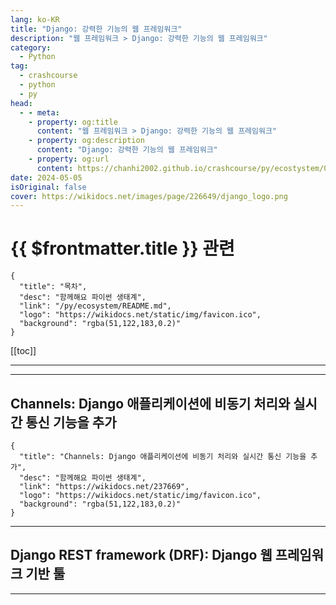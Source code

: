 ```yaml
---
lang: ko-KR
title: "Django: 강력한 기능의 웹 프레임워크"
description: "웹 프레임워크 > Django: 강력한 기능의 웹 프레임워크"
category:
  - Python
tag: 
  - crashcourse
  - python
  - py
head:
  - - meta:
    - property: og:title
      content: "웹 프레임워크 > Django: 강력한 기능의 웹 프레임워크"
    - property: og:description
      content: "Django: 강력한 기능의 웹 프레임워크"
    - property: og:url
      content: https://chanhi2002.github.io/crashcourse/py/ecostystem/06/web-framework/django.html
date: 2024-05-05
isOriginal: false
cover: https://wikidocs.net/images/page/226649/django_logo.png
---
```


# {{ $frontmatter.title }} 관련

```component VPCard
{
  "title": "목차",
  "desc": "함께해요 파이썬 생태계",
  "link": "/py/ecosystem/README.md",
  "logo": "https://wikidocs.net/static/img/favicon.ico",
  "background": "rgba(51,122,183,0.2)"
}
```

[[toc]]

---

<SiteInfo
  name="Django: 강력한 기능의 웹 프레임워크 | WikiDocs"
  desc="함께해요 파이썬 생태계"
  url="https://wikidocs.net/226649"
  logo="https://wikidocs.net/static/img/favicon.ico"
  preview="https://wikidocs.net/images/page/226649/django_logo.png"/>

<!-- TODO: 작성 -->

---

## Channels: Django 애플리케이션에 비동기 처리와 실시간 통신 기능을 추가

```component VPCard
{
  "title": "Channels: Django 애플리케이션에 비동기 처리와 실시간 통신 기능을 추가",
  "desc": "함께해요 파이썬 생태계",
  "link": "https://wikidocs.net/237669",
  "logo": "https://wikidocs.net/static/img/favicon.ico",
  "background": "rgba(51,122,183,0.2)"
}
```

<!-- TODO: 작성 -->

---

## Django REST framework (DRF): Django 웹 프레임워크 기반 툴

<SiteInfo
  name="Django REST framework (DRF): Django 웹 프레임워크 기반 툴 | WikiDocs"
  desc="함께해요 파이썬 생태계"
  url="https://wikidocs.net/229722"
  logo="https://wikidocs.net/static/img/favicon.ico"
  preview="https://wikidocs.net/images/page/229722/django_rest_framework_logo.png"/>

<!-- TODO: 작성 -->

---

<TagLinks />